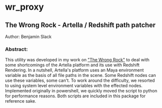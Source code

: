 # wr_proxy
## The Wrong Rock - Artella / Redshift path patcher

Author: Benjamin Slack

### Abstract:
This utility was developed in my work on ["The Wrong Rock"](http://heromation.com/project/the-wrong-rock/) 
to deal with some shortcomings of the Artella platform and its use with Redshift Rendering. In a nutshell,
Artella's platform uses an Maya environment variable as the basis of all file paths in the scene. Some Redshift
nodes can use these variables, some can't. To work around the difficulty, we resorted to using system level
environment variables with the effected nodes. Implemented originally in powershell, we quickly moved the 
script to python for performance reasons. Both scripts are included in this package for reference sake.
